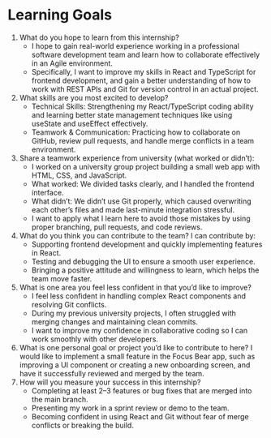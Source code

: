 # Learning Goals

1. What do you hope to learn from this internship?
   - I hope to gain real-world experience working in a professional software development team and learn how to collaborate effectively in an Agile environment.
   - Specifically, I want to improve my skills in React and TypeScript for frontend development, and gain a better understanding of how to work with REST APIs and Git for version control in an actual project.
2. What skills are you most excited to develop?
   - Technical Skills: Strengthening my React/TypeScript coding ability and learning better state management techniques like using useState and useEffect effectively.
   - Teamwork & Communication: Practicing how to collaborate on GitHub, review pull requests, and handle merge conflicts in a team environment.
3. Share a teamwork experience from university (what worked or didn’t):
   - I worked on a university group project building a small web app with HTML, CSS, and JavaScript.
   - What worked: We divided tasks clearly, and I handled the frontend interface.
   - What didn’t: We didn’t use Git properly, which caused overwriting each other’s files and made last-minute integration stressful.
   - I want to apply what I learn here to avoid those mistakes by using proper branching, pull requests, and code reviews.
4. What do you think you can contribute to the team?
   I can contribute by:
   - Supporting frontend development and quickly implementing features in React.
   - Testing and debugging the UI to ensure a smooth user experience.
   - Bringing a positive attitude and willingness to learn, which helps the team move faster.
5. What is one area you feel less confident in that you’d like to improve?
   - I feel less confident in handling complex React components and resolving Git conflicts.
   - During my previous university projects, I often struggled with merging changes and maintaining clean commits.
   - I want to improve my confidence in collaborative coding so I can work smoothly with other developers.
6. What is one personal goal or project you’d like to contribute to here?
   I would like to implement a small feature in the Focus Bear app, such as improving a UI component or creating a new onboarding screen, and have it successfully reviewed and merged by the team.
7. How will you measure your success in this internship?
   - Completing at least 2–3 features or bug fixes that are merged into the main branch.
   - Presenting my work in a sprint review or demo to the team.
   - Becoming confident in using React and Git without fear of merge conflicts or breaking the build.
